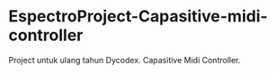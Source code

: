 # EspectroProject-Capasitive-midi-controller

Project untuk ulang tahun Dycodex. Capasitive Midi Controller.
